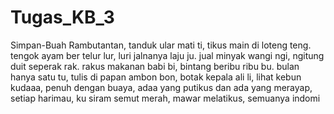 # Tugas_KB_3
Simpan-Buah Rambutantan, tanduk ular mati ti, tikus main di loteng teng. tengok ayam ber telur lur, luri jalnanya laju ju. jual minyak wangi ngi, ngitung duit seperak rak. rakus makanan babi bi, bintang beribu ribu bu. bulan hanya satu tu, tulis di papan ambon bon, botak kepala ali li, lihat kebun kudaaa, penuh dengan buaya, adaa yang putikus dan ada yang merayap, setiap harimau, ku siram semut merah, mawar melatikus, semuanya indomi

